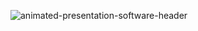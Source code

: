 ![animated-presentation-software-header](https://github.com/user-attachments/assets/199e0dcb-945c-4ed4-81b2-2cfbb2db258f)
